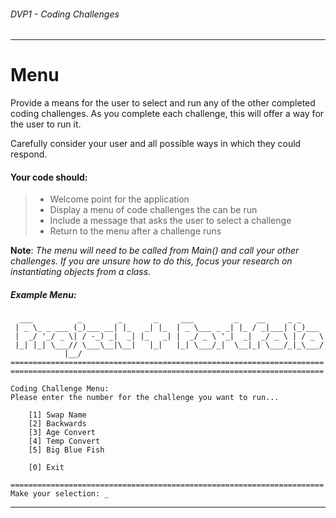 ###### *DVP1 - Coding Challenges*
---

# Menu
Provide a means for the user to select and run any of the other completed coding challenges. As you complete each challenge, this will offer a way for the user to run it. 

Carefully consider your user and all possible ways in which they could respond. 

#### Your code should:
> * Welcome point for the application 
> * Display a menu of code challenges the can be run
> * Include a message that asks the user to select a challenge
> * Return to the menu after a challenge runs


**Note**: *The menu will need to be called from Main() and call your other challenges. If you are unsure how to do this, focus your research on instantiating objects from a class.*

##### Example Menu:

```
  ___          _        _       _     ___         _    __     _ _     
 | _ \_ _ ___ (_)___ __| |_   _| |_  | _ \___ _ _| |_ / _|___| (_)___ 
 |  _/ '_/ _ \| / -_) _|  _| |_   _| |  _/ _ \ '_|  _|  _/ _ \ | / _ \
 |_| |_| \___// \___\__|\__|   |_|   |_| \___/_|  \__|_| \___/_|_\___/
            |__/  
======================================================================
======================================================================

Coding Challenge Menu:
Please enter the number for the challenge you want to run...

	[1] Swap Name
	[2] Backwards
	[3] Age Convert
	[4] Temp Convert
	[5] Big Blue Fish
	
	[0] Exit

======================================================================
Make your selection: _
```
---